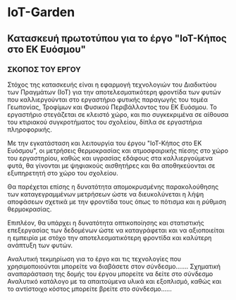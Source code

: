 # IoT-Garden
## Κατασκευή πρωτοτύπου για το έργο "ΙοΤ-Κήπος στο ΕΚ Ευόσμου"

### ΣΚΟΠΟΣ ΤΟΥ ΕΡΓΟΥ

Στόχος της κατασκευής είναι η εφαρμογή τεχνολογιών του Διαδικτύου των Πραγμάτων (ΙοΤ) για την αποτελεσματικότερη φροντίδα των φυτών που καλλιεργούνται στο εργαστήριο φυτικής παραγωγής του τομέα Γεωπονίας, Τροφίμων και Φυσικού Περιβάλλοντος του ΕΚ Ευόσμου.
Το εργαστήριο στεγάζεται σε κλειστό χώρο, και πιο συγκεκριμένα σε αίθουσα του κτιριακού συγκροτήματος του σχολείου, δίπλα σε εργαστήρια πληροφορικής. 

Με την εγκατάσταση και λειτουργία του έργου "ΙοΤ-Κήπος στο ΕΚ  Ευόσμου", οι μετρήσεις θερμοκρασίας και ατμοσφαιρικής πίεσης στο χώρο του εργαστηρίου, καθώς και υγρασίας εδάφους στα καλλιεργούμενα φυτά, θα γίνονται με ψηφιακούς αισθητήρες και θα αποθηκεύονται σε εξυπηρετητή στο χώρο του σχολείου.

Θα παρέχεται επίσης η δυνατότητα απομοκρυσμένης παρακολούθησης των καταγεγραμμένων μετρήσεων ώστε να διευκολύνεται η λήψη αποφάσεων σχετικά με την φροντίδα τους όπως το πότισμα και η ρύθμιση θερμοκρασίας. 

Επιπλέον, θα υπάρχει η δυνατότητα οπτικοποίησης και στατιστικής επεξεργασίας των δεδομένων ώστε να καταγράφεται και να αξιοποιείται η εμπειρία με στόχο την αποτελεσματικότερη φροντίδα και καλύτερη ανάπτυξη των φυτών.

Αναλυτική τεκμηρίωση για το έργο και τις τεχνολογίες που χρησιμοποιούνται μπορείτε να διαβάσετε στον σύνδεσμο.......
Σχηματική αναπαράσταση της δομής του έργου μπορείτε να δείτε στο σύνδεσμο
Αναλυτικό κατάλογο με τα απαιτούμενα υλικά και εξοπλισμό, καθώς και το αντίστοιχο κόστος μπορείτε βρείτε στο σύνδεσμο......
